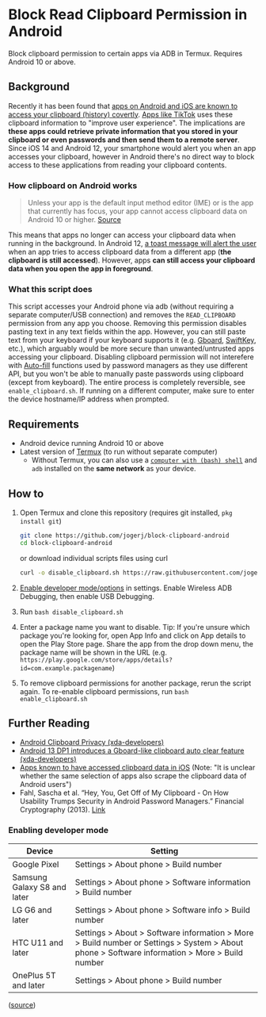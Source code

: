 # Block Read Clipboard Permission in Android
Block clipboard permission to certain apps via ADB in Termux. Requires Android 10 or above.

## Background
Recently it has been found that [apps on Android and iOS are known to access your clipboard (history) covertly](https://www.howtogeek.com/680147/psa-all-apps-can-read-your-iphone-and-android-clipboard/). [Apps like TikTok](https://arstechnica.com/gadgets/2020/06/tiktok-and-53-other-ios-apps-still-snoop-your-sensitive-clipboard-data/) uses these clipboard information to "improve user experience". The implications are **these apps could retrieve private information that you stored in your clipboard or even passwords and then send them to a remote server**. Since iOS 14 and Android 12, your smartphone would alert you when an app accesses your clipboard, however in Android there's no direct way to block access to these applications from reading your clipboard contents.

### How clipboard on Android works
> Unless your app is the default input method editor (IME) or is the app that currently has focus, your app cannot access clipboard data on Android 10 or higher. [Source](https://developer.android.com/about/versions/10/privacy/changes#clipboard-data)

This means that apps no longer can access your clipboard data when running in the background. In Android 12, [a toast message will alert the user](https://developer.android.com/about/versions/12/behavior-changes-all#clipboard-access-notifications) when an app tries to access clipboard data from a different app (**the clipboard is still accessed**). However, apps **can still access your clipboard data when you open the app in foreground**.

### What this script does
This script accesses your Android phone via adb (without requiring a separate computer/USB connection) and removes the `READ_CLIPBOARD` permission from any app you choose. Removing this permission disables pasting text in any text fields within the app. However, you can still paste text from your keyboard if your keyboard supports it (e.g. [Gboard](https://www.ubergizmo.com/how-to/manage-clipboard-android/), [SwiftKey](https://support.swiftkey.com/hc/en-us/articles/212813085-How-does-the-Clipboard-work-with-Microsoft-SwiftKey-Keyboard-for-Android-), etc.), which arguably would be more secure than unwanted/untrusted apps accessing your clipboard. Disabling clipboard permission will not interefere with [Auto-fill](https://developer.android.com/guide/topics/text/autofill) functions used by password managers as they use different API, but you won't be able to manually paste passwords using clipboard (except from keyboard). The entire process is completely reversible, see `enable_clipboard.sh`. If running on a different computer, make sure to enter the device hostname/IP address when prompted.

## Requirements
- Android device running Android 10 or above
- Latest version of [Termux](https://f-droid.org/en/packages/com.termux/) (to run without separate computer)
  - Without Termux, you can also use a <a href="#" title="macOS, Linux, others UNIX based, etc.">`computer with (bash) shell`</a> and `adb` installed on the **same network** as your device.

## How to
1. Open Termux and clone this repository (requires git installed, `pkg install git`)
   ```sh
   git clone https://github.com/jogerj/block-clipboard-android
   cd block-clipboard-android
   ```
   or download individual scripts files using curl
   ```sh
   curl -o disable_clipboard.sh https://raw.githubusercontent.com/jogerj/block-clipboard-android/main/disable_clipboard.sh && curl -o enable_clipboard.sh https://raw.githubusercontent.com/jogerj/block-clipboard-android/main/enable_clipboard.sh && chmod +x disable_clipboard.sh enable_clipboard.sh
   ```
   
2. [Enable developer mode/options](https://github.com/jogerj/block-clipboard-android/#enable-developer-mode) in settings. Enable Wireless ADB Debugging, then enable USB Debugging.
3. Run `bash disable_clipboard.sh` 
4. Enter a package name you want to disable. Tip: If you're unsure which package you're looking for, open App Info and click on App details to open the Play Store page. Share the app from the drop down menu, the package name will be shown in the URL (e.g. `https://play.google.com/store/apps/details?id=com.example.packagename`)
5. To remove clipboard permissions for another package, rerun the script again. To re-enable clipboard permissions, run `bash enable_clipboard.sh`

## Further Reading
- [Android Clipboard Privacy (xda-developers)](https://www.xda-developers.com/stop-apps-reading-android-clipboard/)
- [Android 13 DP1 introduces a Gboard-like clipboard auto clear feature (xda-developers)](https://www.xda-developers.com/android-13-clipboard-auto-clear/)
- [Apps known to have accessed clipboard data in iOS](https://www.techradar.com/news/its-not-just-tiktok-another-53-ios-apps-will-snatch-your-clipboard-data) (Note: "It is unclear whether the same selection of apps also scrape the clipboard data of Android users")
- Fahl, Sascha et al. “Hey, You, Get Off of My Clipboard - On How Usability Trumps Security in Android Password Managers.” Financial Cryptography (2013). [Link](https://www.semanticscholar.org/paper/Hey%2C-You%2C-Get-Off-of-My-Clipboard-On-How-Usability-Fahl-Harbach/07df3ec37c891a257ed03f4c9c123039e752d58b)


### Enabling developer mode
| Device                      | Setting                                                                                                                                       |
|-----------------------------|-----------------------------------------------------------------------------------------------------------------------------------------------|
| Google Pixel                | Settings > About phone > Build number                                                                                                         |
| Samsung Galaxy S8 and later | Settings > About phone > Software information > Build number                                                                                  |
| LG G6 and later             | Settings > About phone > Software info > Build number                                                                                         |
| HTC U11 and later           | Settings > About > Software information > More > Build number or Settings > System > About phone > Software information > More > Build number |
| OnePlus 5T and later        | Settings > About phone > Build number                                                                                                         |

([source](https://developer.android.com/studio/command-line/adb#connect-to-a-device-over-wi-fi-android-11+))
